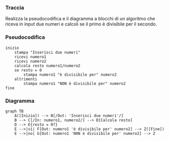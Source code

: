 ### Traccia
Realizza la pseudocodifica e il diagramma a blocchi di un algoritmo che riceva in input due numeri e calcoli se il primo è divisibile per il secondo.

### Pseudocodifica
```
inizio
    stampa "Inserisci due numeri"
    ricevi numero1
    ricevi numero2
    calcola resto numero1/numero2
    se resto = 0
        stampa numero1 "è divisibile per" numero2
    altrimenti
        stampa numero1 "NON è divisibile per" numero2
fine
```

### Diagramma
```mermaid
graph TB
    A([Inizio]) --> B[/Out: 'Inserisci due numeri'/]
    B --> C[/In: numero1, numero2/] --> D[Calcola resto]
    D --> E{resto = 0?}
    E -->|sì| F[Out: numero1 'è divisibile per' numero2] --> Z([Fine]) 
    E -->|no| G[Out: numero1 'NON è divisibile per' numero2] --> Z
```